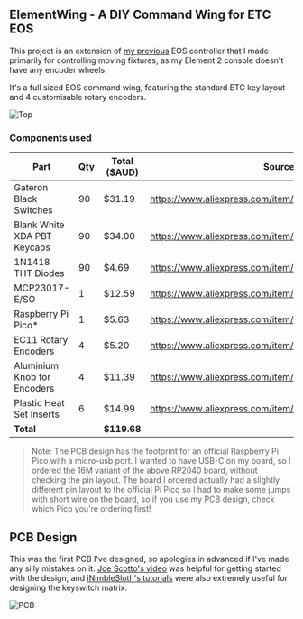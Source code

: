 ## ElementWing - A DIY Command Wing for ETC EOS
This project is an extension of [my previous](https://github.com/jamiejcole/zenith) EOS controller that I made primarily for controlling moving fixtures, as my Element 2 console doesn't have any encoder wheels.

It's a full sized EOS command wing, featuring the standard ETC key layout and 4 customisable rotary encoders.

![Top](https://github.com/user-attachments/assets/567f5c07-6bd0-448a-a287-a3b112f35b13)

### Components used
|             Part              | Qty | Total ($AUD) | Source |
|             ---               | --- | ------------ | ------ |
| Gateron Black Switches        | 90  | $31.19       | https://www.aliexpress.com/item/1005006376024657.html |
| Blank White XDA PBT Keycaps   | 90  | $34.00       | https://www.aliexpress.com/item/1005007683242914.html |
| 1N1418 THT Diodes             | 90  | $4.69        | https://www.aliexpress.com/item/32866531235.html      |
| MCP23017-E/SO                 | 1   | $12.59       | https://www.aliexpress.com/item/1005005066054098.html |
| Raspberry Pi Pico*            | 1   | $5.63        | https://www.aliexpress.com/item/1005006071676557.html |
| EC11 Rotary Encoders          | 4   | $5.20        | https://www.aliexpress.com/item/10000056483250.html   |
| Aluminium Knob for Encoders   | 4   | $11.39       | https://www.aliexpress.com/item/1005005207623966.html |
| Plastic Heat Set Inserts      | 6   | $14.99       | https://www.aliexpress.com/item/1005006472962973.html |
| **Total**                     |     | **$119.68**  |                                                       |

> Note: The PCB design has the footprint for an official Raspberry Pi Pico with a micro-usb port. I wanted to have USB-C on my board, so I ordered the 16M variant of the above RP2040 board, without checking the pin layout. The board I ordered actually had a slightly different pin layout to the official Pi Pico so I had to make some jumps with short wire on the board, so if you use my PCB design, check which Pico you're ordering first!

## PCB Design
This was the first PCB I've designed, so apologies in advanced if I've made any silly mistakes on it. [Joe Scotto's video](https://www.youtube.com/watch?v=8WXpGTIbxlQ) was helpful for getting started with the design, and [iNimbleSloth's tutorials](https://www.youtube.com/watch?v=XKWoeBwpVNg) were also extremely useful for designing the keyswitch matrix.

![PCB](https://github.com/user-attachments/assets/babba8c8-64a4-4bb3-8ced-60994aed9b57)


